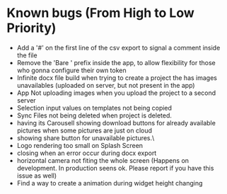 # Known bugs (From High to Low Priority)

- Add a '#' on the first line of the csv export to signal a comment inside the file
- Remove the 'Bare ' prefix inside the app, to allow flexibility for those who gonna configure their own token
- Infinite docx file build when trying to create a project the has images unavailables (uploaded on server, but not present in the app)
- App Not uploading images when you upload the project to a second server
- Selection input values on templates not being copied
- Sync Files not being deleted when project is deleted.
- <PictureInput /> having its Carousell showing download buttons for already available pictures when some pictures are just on cloud
- <PictureInput /> showing share button for unavailable pictures.\
- Logo rendering too small on Splash Screen
- <AlertLayer /> closing when an error occur during docx export
- horizontal camera not fiting the whole screen (Happens on development. In production seens ok. Please report if you have this issue as well)
- Find a way to create a animation during widget height changing